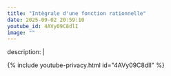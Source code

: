 ```yaml
---
title: "Intègrale d'une fonction rationnelle"
date: 2025-09-02 20:59:10 
youtube_id: 4AVy09C8dlI
image: ""
---
```

description: |
  
{% include youtube-privacy.html id="4AVy09C8dlI" %}

